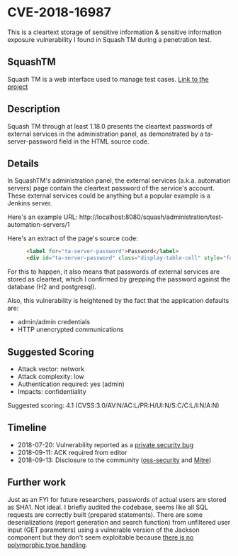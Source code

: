CVE-2018-16987
==============

This is a cleartext storage of sensitive information & sensitive information exposure vulnerability I found in Squash TM during a penetration test.

SquashTM
--------
Squash TM is a web interface used to manage test cases. [Link to the project](https://www.squashtest.org/en)

Description
-----------
Squash TM through at least 1.18.0 presents the cleartext passwords of external services in the administration panel, as demonstrated by a ta-server-password field in the HTML source code.

Details
-------
In SquashTM's administration panel, the external services (a.k.a. automation servers) page contain the cleartext password of the service's account. These external services could be anything but a popular example is a Jenkins server.

Here's an example URL: http://localhost:8080/squash/administration/test-automation-servers/1

Here's an extract of the page's source code:
```html
      <label for="ta-server-password">Password</label>
      <div id="ta-server-password" class="display-table-cell" style="font-weight: bold;">cleartext_password</div>
```

For this to happen, it also means that passwords of external services are stored as cleartext, which I confirmed by grepping the password against the database (H2 and postgresql).

Also, this vulnerability is heightened by the fact that the application defaults are:
* admin/admin credentials
* HTTP unencrypted communications

Suggested Scoring
-----------------
* Attack vector: network
* Attack complexity: low
* Authentication required: yes (admin)
* Impacts: confidentiality

Suggested scoring: 4.1 (CVSS:3.0/AV:N/AC:L/PR:H/UI:N/S:C/C:L/I:N/A:N)

Timeline
--------
* 2018-07-20: Vulnerability reported as a [private security bug](https://ci.squashtest.org/mantis/view.php?id=7553)
* 2018-09-11: ACK required from editor
* 2018-09-13: Disclosure to the community ([oss-security](https://www.openwall.com/lists/oss-security/2018/09/13/1) and [Mitre](https://cve.mitre.org/cgi-bin/cvename.cgi?name=2018-16987))

Further work
------------
Just as an FYI for future researchers, passwords of actual users are stored as SHA1. Not ideal.
I briefly audited the codebase, seems like all SQL requests are correctly built (prepared statements).
There are some deserializations (report generation and search function) from unfiltered user input (GET parameters) using a vulnerable version of the Jackson component but they don't seem exploitable because [there is no polymorphic type handling](https://medium.com/@cowtowncoder/on-jackson-cves-dont-panic-here-is-what-you-need-to-know-54cd0d6e8062).
